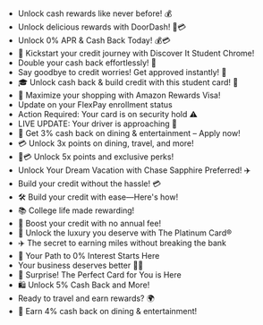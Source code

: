 * Unlock cash rewards like never before! 💰  
* Unlock delicious rewards with DoorDash! 🍔💳  
* Unlock 0% APR & Cash Back Today! 💰💳  
* 🎉 Kickstart your credit journey with Discover It Student Chrome!  
* Double your cash back effortlessly! 💸  
* Say goodbye to credit worries! Get approved instantly! 🌟  
* 🎓 Unlock cash back & build credit with this student card! 🚀  
* 💸 Maximize your shopping with Amazon Rewards Visa!  
* Update on your FlexPay enrollment status  
* Action Required: Your card is on security hold ⚠️  
* LIVE UPDATE: Your driver is approaching 📍  
* 🍴 Get 3% cash back on dining & entertainment – Apply now!  
* 💳 Unlock 3x points on dining, travel, and more!  
* 🚗💳 Unlock 5x points and exclusive perks!  
* Unlock Your Dream Vacation with Chase Sapphire Preferred! ✈️  
* Build your credit without the hassle! 💳  
* 🛠️ Build your credit with ease—Here's how!  
* 📚 College life made rewarding!  
* 🤑 Boost your credit with no annual fee!  
* 🎉 Unlock the luxury you deserve with The Platinum Card®  
* ✈️ The secret to earning miles without breaking the bank  
* 🎯 Your Path to 0% Interest Starts Here  
* Your business deserves better 💼💸  
* 🎉 Surprise\! The Perfect Card for You is Here  
* 🛍️ Unlock 5% Cash Back and More\!  
* Ready to travel and earn rewards? 🌍  
* 🎉 Earn 4% cash back on dining & entertainment\!